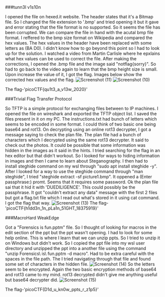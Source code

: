 ###tunn3l v1s10n

I opened the file on hexed.it website. The header states that it's a Bitmap file. So I changed the file extension to '.bmp' and tried opening it but it gave and error stating that the file format is no supported. So it seems the file has been corrupted. We can compare the file in hand with the acutal bmp file format. I reffered to the bmp size format on Wikipedia and compared the hex values. The hex values  in the header have been replaced with some letters as (BA D0). I didn't know how to  go beyond this point so I had to look up for the solution. I watched a video from Martin Carlisle where he epxlains what hex values can be used to correct the file. After making the corrections, I opened the .bmp file and the image said "notflag{sorry}". So had to go back to the video again to learn that the bmp height size is small. Upon increase the value of it, I got the flag. Images below show the corrected hex values and the flag.
![Screenshot (11)](https://github.com/Wixter07/CRYPTONITE-JTP-2/assets/150792650/fa9a684e-becf-48f7-bab9-7eb4d6841d9a)
![Screenshot (10)](https://github.com/Wixter07/CRYPTONITE-JTP-2/assets/150792650/32588c1d-ce47-4754-a91e-f2f16ec1f60f)

The flag-'picoCTF{qu1t3_a_v13w_2020}'

###Trivial Flag Transfer Protocol

So TFTP is a simple protocol for exchanging files between to IP machines. I opened the file on wireshark and exported the TFTP object list. I saved the files present in it on my PC. The instructions.txt had bunch of letters which seems to be encoded in some format. I could think of two basic one being base64 and rot13. On decrypting using an online rot13 decrypter, I got a message saying to check the plan file. The plan file had a bunch of characters which I decrypted using the same rot13 decrypter. It said to check out the photos. It could be possible that some information was hidden in the images as it said in the hints. I tried searching for the flag in an hex editor but that didn't workout. So I looked for ways to hiding information in images and then I came to learn about Steganography. I then had to install steghide command on my wsl through "sudo apt install steghide -y". After I looked for a way to use the steghide command through "man steghide", I tried "steghide extract -sf picture1.bmp". It oppened a (Enter passphrase:) promt. Seems that it requires some password. Ok the plan file sai that it hid it with 'DUEDILIGENCE'. This could possibly be the passphrase. It got "couldn't extract any data" message with the first 2 files but got a flag.txt file which I read out what's stored in it using cat command. I got the flag that way.
![Screenshot (13)](https://github.com/Wixter07/CRYPTONITE-JTP-2/assets/150792650/98976330-0d14-4da5-9a6f-08a17134b3b7)
The flag-'picoCTF{h1dd3n_1n_pLa1n_51GHT_18375919}'

###MacroHard WeakEdge

Got a "Forensics is fun.pptm" file. So I thought of looking for macros in the edit section of the ppt but the ppt wasn't opening. I had to look for some help online. This is where I learn that we can unzip ppts. So I tried to unzip it on Windows but didn't work. So I copied the ppt file into my wsl user directory and unzipped the ppt into a another file using the command "unzip Forensics\ is\ fun.pptm -d macro". Had to be extra careful with the spaces in the file path. The I tried navigating through that file and found some set of characters in the hidden file.
![Screenshot (14)](https://github.com/Wixter07/CRYPTONITE-JTP-2/assets/150792650/cf99b0e7-c54d-4278-90c7-73a0f8bab08e)
So the letters seem to be encrypted. Again the two basic encryption methods of base64 and rot13  came to my mind. rot13 decrypted didn't give me anything useful but base64 decrypter did.
![Screenshot (15)](https://github.com/Wixter07/CRYPTONITE-JTP-2/assets/150792650/9fdf2917-5b68-48b4-9b22-43498dfd758b)

The flag-'picoCTF{D1d_u_kn0w_ppts_r_z1p5}'
